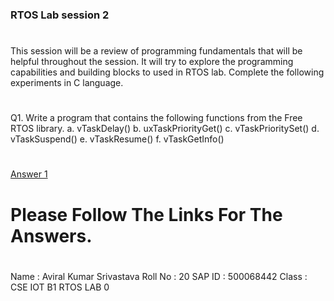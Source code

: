### RTOS Lab session 2
#
This session will be a review of programming fundamentals that will be helpful throughout the session.
It will try to explore the programming capabilities and building blocks to used in RTOS lab.
Complete the following experiments in C language.
#

Q1. Write a program that contains the following functions from the Free RTOS library.
a. vTaskDelay()
b. uxTaskPriorityGet()
c. vTaskPrioritySet()
d. vTaskSuspend()
e. vTaskResume()
f. vTaskGetInfo()

#
[Answer 1](./Answer1.md)
#
# Please Follow The Links For The Answers.
#
Name : Aviral Kumar Srivastava
Roll No : 20
SAP ID : 500068442
Class : CSE IOT B1
RTOS LAB 0
